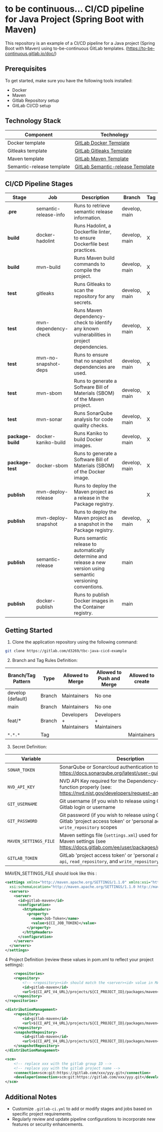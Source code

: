 # to be continuous... CI/CD pipeline for Java Project (Spring Boot with Maven)
This repository is an example of a CI/CD pipeline for a Java project (Spring Boot with Maven) using to-be-continuous GitLab templates. (https://to-be-continuous.gitlab.io/doc/)

## Prerequisites
To get started, make sure you have the following tools installed:
- Docker
- Maven
- Gitlab Repository setup
- GitLab CI/CD setup

## Technology Stack

Component | Technology
--- | ---
Docker template | [GitLab Docker Template](https://gitlab.com/to-be-continuous/docker)
Gitleaks template | [GitLab Gitleaks Template](https://gitlab.com/to-be-continuous/gitleaks)
Maven template | [GitLab Maven Template](https://gitlab.com/to-be-continuous/maven)
Semantic-release template | [GitLab Semantic-release Template](https://gitlab.com/to-be-continuous/semantic-release)

## CI/CD Pipeline Stages

| Stage            | Job                   | Description                                                                                                       | Branch        | Tag |
|------------------|-----------------------|-------------------------------------------------------------------------------------------------------------------|---------------|-----|
| **.pre**         | semantic-release-info | Runs to retrieve semantic release information.                                                                    | develop, main |     |
| **build**        | docker-hadolint       | Runs Hadolint, a Dockerfile linter, to ensure Dockerfile best practices.                                          | develop, main | X   |
| **build**        | mvn-build             | Runs Maven build commands to compile the project.                                                                 | develop, main | X   |
| **test**         | gitleaks              | Runs Gitleaks to scan the repository for any secrets.                                                             | develop, main | X   |
| **test**         | mvn-dependency-check  | Runs Maven dependency-check to identify any known vulnerabilities in project dependencies.                        | develop, main | X   |
| **test**         | mvn-no-snapshot-deps  | Runs to ensure that no snapshot dependencies are used.                                                            | develop, main | X   |
| **test**         | mvn-sbom              | Runs to generate a Software Bill of Materials (SBOM) of the Maven project.                                        | develop, main | X   |
| **test**         | mvn-sonar             | Runs SonarQube analysis for code quality checks.                                                                  | develop, main | X   |
| **package-build** | docker-kaniko-build   | Runs Kaniko to build Docker images.                                                                               | develop, main | X   |
| **package-test** | docker-sbom           | Runs to generate a Software Bill of Materials (SBOM) of the Docker image.                                         | develop, main | X   |
| **publish**      | mvn-deploy-release    | Runs to deploy the Maven project as a release in the Package registry.                                            |               | X   |
| **publish**      | mvn-deploy-snapshot   | Runs to deploy the Maven project as a snapshot in the Package registry.                                           | develop, main | X   |
| **publish**      | semantic-release      | Runs semantic release to automatically determine and release a new version using semantic versioning conventions. | main          |     |
| **publish**      | docker-publish        | Runs to publish Docker images in the Container registry.                                                          | main          |     |

## Getting Started

1. Clone the application repository using the following command:
```sh
git clone https://gitlab.com/d3269/tbc-java-cicd-example
```
2. Branch and Tag Rules Definition:

| Branch/Tag Pattern | Type    | Allowed to Merge         | Allowed to Push and Merge | Allowed to create |
|--------------------|---------|--------------------------|---------------------------|-------------------|
| develop (default)  | Branch  | Maintainers              | No one                    |                   |
| main               | Branch  | Maintainers              | No one                    |                   |
| feat/*             | Branch  | Developers + Maintainers | Developers + Maintainers  |                   |
| `*.*.*`            | Tag     |                          |                           | Maintainers       |

3. Secret Definition:

| Variable             | Description                                                                                                                                          | Protected | Masked | Expanded | Type         |
|----------------------|------------------------------------------------------------------------------------------------------------------------------------------------------|----------|-------|---------|--------------|
| `SONAR_TOKEN`        | SonarQube or Sonarcloud authentication token (see https://docs.sonarqube.org/latest/user-guide/user-token/)                                          |          | X     | X       | Secret       |
| `NVD_API_KEY`        | NVD API Key required for the Dependency-Check job to function properly (see: https://nvd.nist.gov/developers/request-an-api-key)                     | X        | X     | X       | Secret       |
| `GIT_USERNAME`       | Git username (if you wish to release using Git credentials) - Gitlab login or username                                                               | X        | X     | X       | Variable     |
| `GIT_PASSWORD`       | Git password (if you wish to release using Git credentials) - Gitlab 'project access token' or 'personal access token' with `write_repository` scopes | X        | X     | X       | Secret       |
| `MAVEN_SETTINGS_FILE`| Maven settings file (`settings.xml`) used for configuring Maven settings (see https://docs.gitlab.com/ee/user/packages/maven_repository/)            | X        |       |         | File         |
| `GITLAB_TOKEN`       | GitLab 'project access token' or 'personal access token' with `api`, `read_repository`, and `write_repository` scopes                                | X        | X     | X       | Secret       |

MAVEN_SETTINGS_FILE should look like this :
```xml
<settings xmlns="http://maven.apache.org/SETTINGS/1.1.0" xmlns:xsi="http://www.w3.org/2001/XMLSchema-instance"
  xsi:schemaLocation="http://maven.apache.org/SETTINGS/1.1.0 http://maven.apache.org/xsd/settings-1.1.0.xsd">
  <servers>
    <server>
      <id>gitlab-maven</id>
      <configuration>
        <httpHeaders>
          <property>
            <name>Job-Token</name>
            <value>${CI_JOB_TOKEN}</value>
          </property>
        </httpHeaders>
      </configuration>
    </server>
  </servers>
</settings>
```
4 Project Definition (review these values in pom.xml to reflect your project settings):
```xml
    <repositories>
    <repository>
        <!-- <repository><id> should match the <server><id> value in MAVEN_SETTINGS_FILE  -->
        <id>gitlab-maven</id>
        <url>${CI_API_V4_URL}/projects/${CI_PROJECT_ID}/packages/maven</url>
    </repository>
</repositories>

<distributionManagement>
    <repository>
        <id>gitlab-maven</id>
        <url>${CI_API_V4_URL}/projects/${CI_PROJECT_ID}/packages/maven</url>
    </repository>
    <snapshotRepository>
        <id>gitlab-maven</id>
        <url>${CI_API_V4_URL}/projects/${CI_PROJECT_ID}/packages/maven</url>
    </snapshotRepository>
</distributionManagement>

<scm>
    <!-- replace xxx with the gitlab group ID -->
    <!-- replace yyy with the gitlab project name -->
    <connection>scm:git:https://gitlab.com/xxx/yyy.git</connection>
    <developerConnection>scm:git:https://gitlab.com/xxx/yyy.git</developerConnection>
</scm>
```

## Additional Notes
- Customize `.gitlab-ci.yml` to add or modify stages and jobs based on specific project requirements.
- Regularly review and update pipeline configurations to incorporate new features or security enhancements.